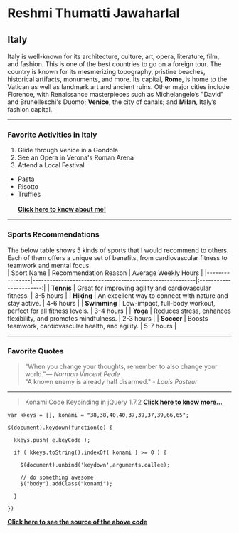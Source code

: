# Reshmi Thumatti Jawaharlal
## Italy
Italy is well-known for its architecture, culture, art, opera, literature, film, and fashion. This is one of the best countries to go on a foreign tour. The country is known for its mesmerizing topography, pristine beaches, historical artifacts, monuments, and more. Its capital, **Rome**, is home to the Vatican as well as landmark art and ancient ruins. Other major cities include Florence, with Renaissance masterpieces such as Michelangelo’s "David" and Brunelleschi's Duomo; **Venice**, the city of canals; and **Milan**, Italy’s fashion capital.
*****
### Favorite Activities in Italy
1. Glide through Venice in a Gondola
2. See an Opera in Verona's Roman Arena
3. Attend a Local Festival
* Pasta
* Risotto
* Truffles<br><br>
**[Click here to know about me!](MyStats.md)**
*****
### Sports Recommendations
The below table shows 5 kinds of sports that I would recommend to others. Each of them offers a unique set of benefits, from cardiovascular fitness to teamwork and mental focus.<br>
| Sport Name     | Recommendation Reason                                   | Average Weekly Hours |
|----------------|---------------------------------------------------------|:-----------------------:|
| **Tennis**     | Great for improving agility and cardiovascular fitness.          | 3-5 hours            |
| **Hiking**     | An excellent way to connect with nature and stay active.         | 4-6 hours            |
| **Swimming**   | Low-impact, full-body workout, perfect for all fitness levels.   | 3-4 hours            |
| **Yoga**       | Reduces stress, enhances flexibility, and promotes mindfulness.  | 2-3 hours            |
| **Soccer**     | Boosts teamwork, cardiovascular health, and agility.             | 5-7 hours            |
*****
### Favorite Quotes
> "When you change your thoughts, remember to also change your world."— *Norman Vincent Peale*<br>
> "A known enemy is already half disarmed." - *Louis Pasteur*<br>
*****
> Konami Code Keybinding in jQuery 1.7.2
**[Click here to know more...](https://stackoverflow.com/questions/11611143/konami-code-keybinding-in-jquery-1-7-2/11611363)**<br>

```
var kkeys = [], konami = "38,38,40,40,37,39,37,39,66,65";

$(document).keydown(function(e) {

  kkeys.push( e.keyCode );

  if ( kkeys.toString().indexOf( konami ) >= 0 ) {

    $(document).unbind('keydown',arguments.callee);
    
    // do something awesome
    $("body").addClass("konami");
  
  }

})
```

**[Click here to see the source of the above code](https://css-tricks.com/snippets/jquery/konomi-code/)**